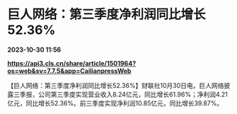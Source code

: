 # 巨人网络：第三季度净利润同比增长52.36%

**2023-10-30 11:56**

**https://api3.cls.cn/share/article/1501964?os=web&sv=7.7.5&app=CailianpressWeb**

【巨人网络：第三季度净利润同比增长52.36%】财联社10月30日电，巨人网络披露三季报，公司第三季度实现营业收入8.24亿元，同比增长61.96%；净利润4.21亿元，同比增长52.36%。前三季度实现净利润10.85亿元，同比增长39.87%。